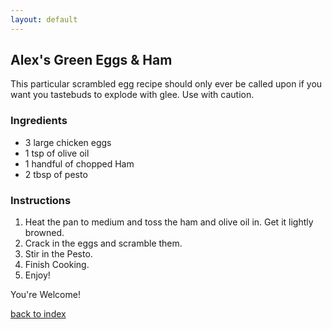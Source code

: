 ```yaml
---
layout: default
---
```


<!---
This is a comment. Note the triple dash to start, but double to end
-->

## Alex's Green Eggs & Ham
<!---
Name: Alexander Gallard
-->
This particular scrambled egg recipe should only ever be called upon if you want you tastebuds to explode with glee. Use with caution.


### Ingredients
- 3 large chicken eggs
- 1 tsp of olive oil
- 1 handful of chopped Ham
- 2 tbsp of pesto


### Instructions
1. Heat the pan to medium and toss the ham and olive oil in. Get it lightly browned.
2. Crack in the eggs and scramble them. 
3. Stir in the Pesto.
4. Finish Cooking. 
4. Enjoy!


You're Welcome!

<!--
Keep this link to return to the index
-->
[back to index](../)